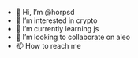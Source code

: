- 👋 Hi, I’m @horpsd
- 👀 I’m interested in crypto
- 🌱 I’m currently learning js
- 💞️ I’m looking to collaborate on aleo
- 📫 How to reach me 

<!---
horpsd/horpsd is a ✨ special ✨ repository because its `README.md` (this file) appears on your GitHub profile.
You can click the Preview link to take a look at your changes.
--->
